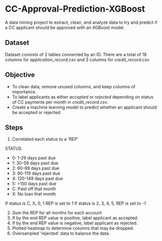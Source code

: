 # CC-Approval-Prediction-XGBoost
A data mining project to extract, clean, and analyze data to try and predict if a CC applicant should be approved with an XGBoost model.

## Dataset

Dataset consists of 2 tables connected by an ID.
There are a total of 18 columns for _application_record.csv_ and 3 columns for _credit_record.csv_

## Objective
- To clean data, remove unused columns, and keep columns of importance.
- To label applicants as either *accepted* or *rejected* depending on status of CC payments per month in _credit_record.csv_.
- Create a machine learning model to predict whether an applicant should be accepted or rejected. 

## Steps
1. Correlated each status to a 'REP'

STATUS
* 0: 1-29 days past due
* 1: 30-59 days past due
* 2: 60-89 days past due
* 3: 90-119 days past due
* 4: 120-149 days past due
* 5: >150 days past due
* C: Paid off that month
* X: No loan that month

If status is C, X, 0, 1 REP is set to *1*
If status is 2, 3, 4, 5, REP is set to *-1*

2. Sum the REP for all months for each account
3. If by the end REP value is positive, label applicant as accepted.
4. If by the end REP value is negative, label applicant as rejected. 
5. Plotted heatmap to determine columns that may be dropped.
6. Oversampled 'rejected' data to balance the data.
